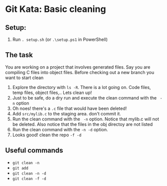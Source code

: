 # Git Kata: Basic cleaning 

## Setup:

1. Run `. setup.sh` (or `.\setup.ps1` in PowerShell)

## The task
You are working on a project that involves generated files.  Say you are compiling C files into object files. Before checking out a new branch you want to start clean

1. Explore the directory with `ls -R`. There is a lot going on.  Code files, temp files, object files,..  Lets clean up!
1. Just to be safe, do a dry run and execute the clean command with the ` -n` option
1. Oh noes!  there's a `.c` file that would have been deleted!  
1. Add `src/mylib.c` to the staging area. don't commit it.
1. Run the clean command with the ` -n` option. Notice that mylib.c will not be deleted. Also notice that the files in the obj directoy are not listed
1. Run the clean command with the ` -n -d ` option. 
1. Looks good! clean the repo ` -f -d `

## Useful commands
- `git clean -n`
- `git add`
- `git clean -n -d`
- `git clean -f -d`
